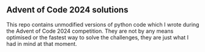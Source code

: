 Advent of Code 2024 solutions
--
This repo contains unmodified versions of python code which I wrote during the Advent of Code 2024 competition. They are not by any means optimised or the fastest way to solve the challenges, they are just what I had in mind at that moment.
